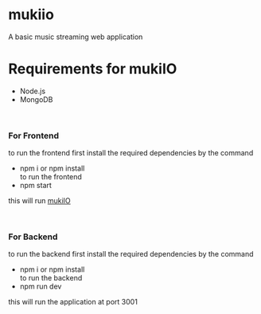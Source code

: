# mukiio
A basic music streaming web application
<h1>Requirements for mukiIO</h1>
<ul>
  <li>Node.js</li>
  <li>MongoDB</li>
</ul>
  
<br>
<h3>
  For Frontend
</h3>
<p>
  to run the frontend first install the required dependencies by the command 
  <ul>
    <li>
      npm i or npm install
    </li>
    to run the frontend 
    <li>npm start</li>
  </ul>
  this will run <a href="http://localhost:3000">mukiIO</a>
</p>

<br>
<h3>
  For Backend
</h3>
<p>
  to run the backend first install the required dependencies by the command 
  <ul>
    <li>
      npm i or npm install
    </li>
    to run the backend 
    <li>npm run dev</li>
  </ul>
  this will run the application at port 3001
</p>
